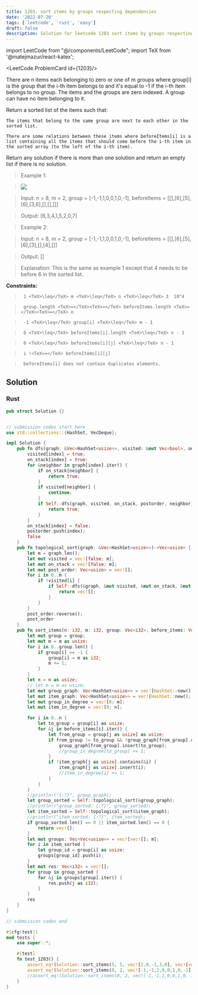 ```yaml
---
title: 1203. sort items by groups respecting dependencies
date: '2022-07-20'
tags: ['leetcode', 'rust', 'easy']
draft: false
description: Solution for leetcode 1203 sort items by groups respecting dependencies
---
```

import LeetCode from "@/components/LeetCode";
import TeX from '@matejmazur/react-katex';

<LeetCode.ProblemCard id={1203}/>
 

  There are n items each belonging to zero or one of m groups where group[i] is the group that the i-th item belongs to and it's equal to -1 if the i-th item belongs to no group. The items and the groups are zero indexed. A group can have no item belonging to it.

  Return a sorted list of the items such that:

  

  	The items that belong to the same group are next to each other in the sorted list.

  	There are some relations between these items where beforeItems[i] is a list containing all the items that should come before the i-th item in the sorted array (to the left of the i-th item).

  

  Return any solution if there is more than one solution and return an empty list if there is no solution.

   

 >   Example 1:

 >   ![](https://assets.leetcode.com/uploads/2019/09/11/1359_ex1.png)

  

 >   Input: n <TeX>=</TeX> 8, m <TeX>=</TeX> 2, group <TeX>=</TeX> [-1,-1,1,0,0,1,0,-1], beforeItems <TeX>=</TeX> [[],[6],[5],[6],[3,6],[],[],[]]

 >   Output: [6,3,4,1,5,2,0,7]

  

 >   Example 2:

  

 >   Input: n <TeX>=</TeX> 8, m <TeX>=</TeX> 2, group <TeX>=</TeX> [-1,-1,1,0,0,1,0,-1], beforeItems <TeX>=</TeX> [[],[6],[5],[6],[3],[],[4],[]]

 >   Output: []

 >   Explanation: This is the same as example 1 except that 4 needs to be before 6 in the sorted list.

  

   

  **Constraints:**

  

 >   	1 <TeX>\leq</TeX> m <TeX>\leq</TeX> n <TeX>\leq</TeX> 3  10^4

 >   	group.length <TeX>=</TeX><TeX>=</TeX> beforeItems.length <TeX>=</TeX><TeX>=</TeX> n

 >   	-1 <TeX>\leq</TeX> group[i] <TeX>\leq</TeX> m - 1

 >   	0 <TeX>\leq</TeX> beforeItems[i].length <TeX>\leq</TeX> n - 1

 >   	0 <TeX>\leq</TeX> beforeItems[i][j] <TeX>\leq</TeX> n - 1

 >   	i !<TeX>=</TeX> beforeItems[i][j]

 >   	beforeItems[i] does not contain duplicates elements.


## Solution
### Rust
```rust
pub struct Solution {}


// submission codes start here
use std::collections::{HashSet, VecDeque};

impl Solution {
    pub fn dfs(graph: &Vec<HashSet<usize>>, visited: &mut Vec<bool>, on_stack: &mut Vec<bool>, postorder: &mut Vec<usize>, index: usize) -> bool {
        visited[index] = true;
        on_stack[index] = true;
        for &neighbor in graph[index].iter() {
            if on_stack[neighbor] {
                return true;
            }
            if visited[neighbor] {
                continue;
            }
            if Self::dfs(graph, visited, on_stack, postorder, neighbor) {
                return true;
            }
        }
        on_stack[index] = false;
        postorder.push(index);
        false
    }
    pub fn topological_sort(graph: &Vec<HashSet<usize>>)->Vec<usize> {
        let m = graph.len();
        let mut visited = vec![false; m];
        let mut on_stack = vec![false; m];
        let mut post_order: Vec<usize> = vec![];
        for i in 0..m {
            if !visited[i] {
                if Self::dfs(&graph, &mut visited, &mut on_stack, &mut post_order, i) {
                    return vec![];
                }
            }
        }
        post_order.reverse();
        post_order
    }
    pub fn sort_items(n: i32, m: i32, group: Vec<i32>, before_items: Vec<Vec<i32>>) -> Vec<i32> {
        let mut group = group;
        let mut m = m as usize;
        for i in 0..group.len() {
            if group[i] == -1 {
                group[i] = m as i32;
                m += 1;
            }
        }
        let n = n as usize;
        // let m = m as usize;
        let mut group_graph: Vec<HashSet<usize>> = vec![HashSet::new(); m];
        let mut item_graph: Vec<HashSet<usize>> = vec![HashSet::new(); n];
        let mut group_in_degree = vec![0; m];
        let mut item_in_degree = vec![0; n];

        for i in 0..n {
            let to_group = group[i] as usize;
            for &j in before_items[i].iter() {
                let from_group = group[j as usize] as usize;
                if from_group != to_group && !group_graph[from_group].contains(&to_group) {
                    group_graph[from_group].insert(to_group);
                    //group_in_degree[to_group] += 1;
                }
                if !item_graph[j as usize].contains(&i) {
                    item_graph[j as usize].insert(i);
                    //item_in_degree[i] += 1;
                }
            }
        }
        //println!("{:?}", group_graph);
        let group_sorted = Self::topological_sort(&group_graph);
        //println!("group_sorted: {:?}", group_sorted);
        let item_sorted = Self::topological_sort(&item_graph);
        //println!("item_sorted: {:?}", item_sorted);
        if group_sorted.len() == 0 || item_sorted.len() == 0 {
            return vec![];
        }
        let mut groups: Vec<Vec<usize>> = vec![vec![]; m];
        for i in item_sorted {
            let group_id = group[i] as usize;
            groups[group_id].push(i);            
        }
        let mut res: Vec<i32> = vec![];
        for group in group_sorted {
            for &j in groups[group].iter() {
                res.push(j as i32);
            }
        }
        res
    }
}

// submission codes end

#[cfg(test)]
mod tests {
    use super::*;

    #[test]
    fn test_1203() {
        assert_eq!(Solution::sort_items(5, 5, vec![2,0,-1,3,0], vec![vec![2,1,3],vec![2,4],vec![],vec![],vec![]]), vec![3,2,4,1,0]);
        assert_eq!(Solution::sort_items(8, 2, vec![-1,-1,1,0,0,1,0,-1], vec![vec![],vec![6],vec![5],vec![6],vec![3,6],vec![],vec![],vec![]]), vec![7, 6, 3, 4, 5, 2, 1, 0]);
        //assert_eq!(Solution::sort_items(8, 2, vec![-1,-1,1,0,0,1,0,-1], vec![vec![],vec![6],vec![5],vec![6],vec![3],vec![],vec![4],vec![]]), vec![]);
    }
}

```
